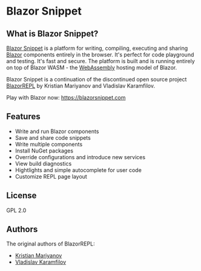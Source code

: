 # Blazor Snippet

## What is Blazor Snippet?

[Blazor Snippet](https://blazorsnippet.com) is a platform for writing, compiling, executing and sharing [Blazor](https://blazor.net) components entirely in the browser. 
It's perfect for code playground and testing. It's fast and secure. The platform is built and is running entirely on top of Blazor WASM - the [WebAssembly](https://webassembly.org) hosting model of Blazor.

Blazor Snippet is a continuation of the discontinued open source project [BlazorREPL](https://github.com/BlazorREPL) by Kristian Mariyanov and Vladislav Karamfilov.

Play with Blazor now: https://blazorsnippet.com

## Features
- Write and run Blazor components
- Save and share code snippets
- Write multiple components
- Install NuGet packages
- Override configurations and introduce new services
- View build diagnostics
- Hightlights and simple autocomplete for user code
- Customize REPL page layout

## License
GPL 2.0

## Authors
The original authors of BlazorREPL:
- [Kristian Mariyanov](https://github.com/kristianmariyanov)
- [Vladislav Karamfilov](https://github.com/vladislav-karamfilov)
